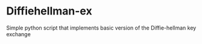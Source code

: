 # Diffiehellman-ex
Simple python script that implements basic version of the Diffie-hellman key exchange